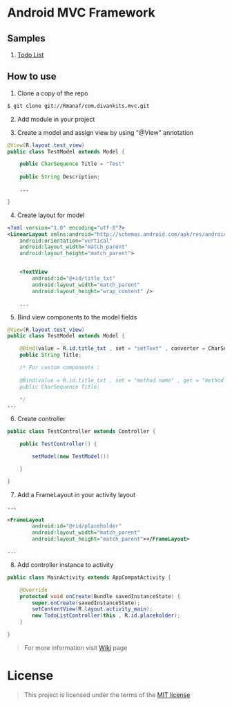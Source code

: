 # Android MVC Framework

## Samples
1. [Todo List](https://github.com/Rmanaf/AndroidTodoList)
## How to use
1. Clone a copy of the repo

```bash
$ git clone git://Rmanaf/com.divankits.mvc.git
```

2. Add module in your project

3. Create a model and assign view by using "@View" annotation
```java
@View(R.layout.test_view)
public class TestModel extends Model {

    public CharSequence Title = "Test"
    
    public String Description;

    ...

}
```
4. Create layout for model
```xml
<?xml version="1.0" encoding="utf-8"?>
<LinearLayout xmlns:android="http://schemas.android.com/apk/res/android"
    android:orientation="vertical" 
    android:layout_width="match_parent"
    android:layout_height="match_parent">


    <TextView
        android:id="@+id/title_txt"
        android:layout_width="match_parent"
        android:layout_height="wrap_content" />

    ...
```
5. Bind view components to the model fields
```java
@View(R.layout.test_view)
public class TestModel extends Model {

    @Bind(value = R.id.title_txt , set = "setText" , converter = CharSequenceToStringValueConverter.class)
    public String Title;

    /* For custom components :
    
    @Bind(value = R.id.title_txt , set = "method name" , get = "method name" , converter = <ValueConverter>.class)
    public CharSequence Title;

    */
...
```
6. Create controller

```java
public class TestController extends Controller {

    public TestController() {

        setModel(new TestModel())

    }

}
```
7. Add a FrameLayout in your activity layout
```xml
...

<FrameLayout
        android:id="@+id/placeholder"
        android:layout_width="match_parent"
        android:layout_height="match_parent"></FrameLayout>

...
``` 
8. Add controller instance to activity
```java
public class MainActivity extends AppCompatActivity {

    @Override
    protected void onCreate(Bundle savedInstanceState) {
        super.onCreate(savedInstanceState);
        setContentView(R.layout.activity_main);
        new TodoListController(this , R.id.placeholder);
    }

}
```
> For more information visit [Wiki](https://github.com/Rmanaf/com.divankits.mvc/wiki) page
# License
> This project is licensed under the terms of the [MIT license](https://github.com/Rmanaf/com.divankits.mvc/blob/master/LICENSE)

